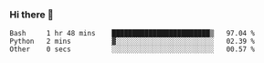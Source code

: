 ### Hi there 👋

<!--START_SECTION:waka-->

```text
Bash     1 hr 48 mins    ████████████████████████▒   97.04 %
Python   2 mins          ▓░░░░░░░░░░░░░░░░░░░░░░░░   02.39 %
Other    0 secs          ░░░░░░░░░░░░░░░░░░░░░░░░░   00.57 %
```

<!--END_SECTION:waka-->

<!--
**arlenxuzj/arlenxuzj** is a ✨ _special_ ✨ repository because its `README.md` (this file) appears on your GitHub profile.

Here are some ideas to get you started:

- 🔭 I’m currently working on ...
- 🌱 I’m currently learning ...
- 👯 I’m looking to collaborate on ...
- 🤔 I’m looking for help with ...
- 💬 Ask me about ...
- 📫 How to reach me: ...
- 😄 Pronouns: ...
- ⚡ Fun fact: ...
-->

